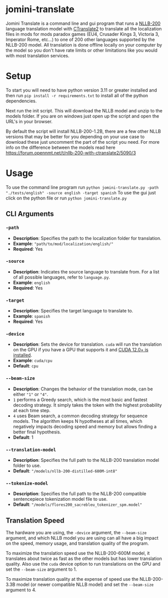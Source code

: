 # jomini-translate

Jomini Translate is a command line and gui program that runs a [NLLB-200](https://github.com/facebookresearch/fairseq/tree/nllb) language translation model with [CTranslate2](https://github.com/OpenNMT/CTranslate2) to translate all the localization files in mods for mods paradox games (EU4, Crusader Kings 3, Victoria 3, Imperator Rome, etc...) to one of 200 other languages supported by the NLLB-200 model. All translation is done offline locally on your computer by the model so you don't have rate limits or other limitations like you would with most translation services.

# Setup

To start you will need to have python version 3.11 or greater installed and then run `pip install -r requirements.txt` to install all of the python dependencies.

Next run the init script. This will download the NLLB model and unzip to the models folder. If you are on windows just open up the script and open the URL's in your browser.

By default the script will install NLLB-200-1.2B, there are a few other NLLB versions that may be better for you depending on your use case to download these just uncomment the part of the script you need.
For more info on the difference between the models read here https://forum.opennmt.net/t/nllb-200-with-ctranslate2/5090/3

# Usage

To use the command line program run `python jomini-translate.py -path "./tests/english" -source english -target spanish`
To use the gui just click on the python file or run `python jomini-translate.py`

## CLI Arguments

### `-path`
- **Description**: Specifies the path to the localization folder for translation.
- **Example**: `"path/to/mod/localization/english/"`
- **Required**: Yes

### `-source`
- **Description**: Indicates the source language to translate from. For a list of all possible languages, refer to `language.py`.
- **Example**: `english`
- **Required**: Yes

### `-target`
- **Description**: Specifies the target language to translate to.
- **Example**: `spanish`
- **Required**: Yes

### `-device`
- **Description**: Sets the device for translation. `cuda` will run the translation on the GPU if you have a GPU that supports it and [CUDA 12.0+ is installed](https://developer.nvidia.com/cuda-downloads).
- **Example**: `cuda/cpu`
- **Default**: `cpu`

### `--beam-size`
- **Description**: Changes the behavior of the translation mode, can be either `"1"` or `"4"`.
 - `1` performs a Greedy search, which is the most basic and fastest decoding strategy. It simply takes the token with the highest probability at each time step.
 - `4` uses Beam search, a common decoding strategy for sequence models. The algorithm keeps N hypotheses at all times, which negatively impacts decoding speed and memory but allows finding a better final hypothesis.
 - **Default**: 1


### `--translation-model`
- **Description**: Specifies the full path to the NLLB-200 translation model folder to use.
- **Default**: `"/models/nllb-200-distilled-600M-int8"`

### `--tokenize-model`
- **Description**: Specifies the full path to the NLLB-200 compatible sentencepiece tokenization model file to use.
- **Default**: `"/models/flores200_sacrebleu_tokenizer_spm.model"`


## Translation Speed

The hardware you are using, the `-device` argument, the `--beam-size` argument, and which NLLB model you are using can all have a big impact on the speed, memory usage, and translation quality of the program.

To maximize the translation speed use the NLLB-200-600M model, it translates about twice as fast as the other models but has lower translation quality. Also use the `cuda` device option to run translations on the GPU and set the `--beam-size` argument to 1.

To maximize translation quality at the expense of speed use the NLLB-200-3.3B model (or newer compatible NLLB model) and set the `--beam-size` argument to 4.
